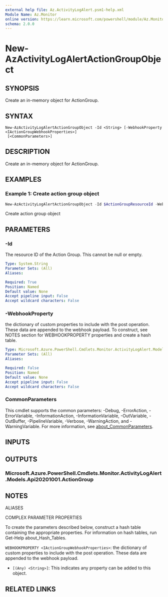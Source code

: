 ```yaml
---
external help file: Az.ActivityLogAlert.psm1-help.xml
Module Name: Az.Monitor
online version: https://learn.microsoft.com/powershell/module/Az.Monitor/new-AzActivityLogAlertActionGroupObject
schema: 2.0.0
---
```


# New-AzActivityLogAlertActionGroupObject

## SYNOPSIS
Create an in-memory object for ActionGroup.

## SYNTAX

```
New-AzActivityLogAlertActionGroupObject -Id <String> [-WebhookProperty <IActionGroupWebhookProperties>]
 [<CommonParameters>]
```

## DESCRIPTION
Create an in-memory object for ActionGroup.

## EXAMPLES

### Example 1: Create action group object
```powershell
New-AzActivityLogAlertActionGroupObject -Id $ActionGroupResourceId -WebhookProperty @{"sampleWebhookProperty"="SamplePropertyValue"}
```

Create action group object

## PARAMETERS

### -Id
The resource ID of the Action Group.
This cannot be null or empty.

```yaml
Type: System.String
Parameter Sets: (All)
Aliases:

Required: True
Position: Named
Default value: None
Accept pipeline input: False
Accept wildcard characters: False
```

### -WebhookProperty
the dictionary of custom properties to include with the post operation.
These data are appended to the webhook payload.
To construct, see NOTES section for WEBHOOKPROPERTY properties and create a hash table.

```yaml
Type: Microsoft.Azure.PowerShell.Cmdlets.Monitor.ActivityLogAlert.Models.Api20201001.IActionGroupWebhookProperties
Parameter Sets: (All)
Aliases:

Required: False
Position: Named
Default value: None
Accept pipeline input: False
Accept wildcard characters: False
```

### CommonParameters
This cmdlet supports the common parameters: -Debug, -ErrorAction, -ErrorVariable, -InformationAction, -InformationVariable, -OutVariable, -OutBuffer, -PipelineVariable, -Verbose, -WarningAction, and -WarningVariable. For more information, see [about_CommonParameters](http://go.microsoft.com/fwlink/?LinkID=113216).

## INPUTS

## OUTPUTS

### Microsoft.Azure.PowerShell.Cmdlets.Monitor.ActivityLogAlert.Models.Api20201001.ActionGroup

## NOTES

ALIASES

COMPLEX PARAMETER PROPERTIES

To create the parameters described below, construct a hash table containing the appropriate properties. For information on hash tables, run Get-Help about_Hash_Tables.


`WEBHOOKPROPERTY <IActionGroupWebhookProperties>`: the dictionary of custom properties to include with the post operation. These data are appended to the webhook payload.
  - `[(Any) <String>]`: This indicates any property can be added to this object.

## RELATED LINKS
